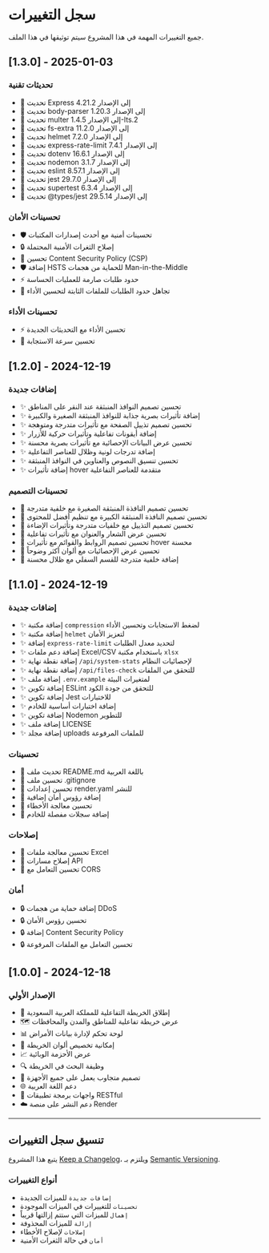 # سجل التغييرات

جميع التغييرات المهمة في هذا المشروع سيتم توثيقها في هذا الملف.

## [1.3.0] - 2025-01-03

### تحديثات تقنية
- 🔄 تحديث Express إلى الإصدار 4.21.2
- 🔄 تحديث body-parser إلى الإصدار 1.20.3
- 🔄 تحديث multer إلى الإصدار 1.4.5-lts.2
- 🔄 تحديث fs-extra إلى الإصدار 11.2.0
- 🔄 تحديث helmet إلى الإصدار 7.2.0
- 🔄 تحديث express-rate-limit إلى الإصدار 7.4.1
- 🔄 تحديث dotenv إلى الإصدار 16.6.1
- 🔄 تحديث nodemon إلى الإصدار 3.1.7
- 🔄 تحديث eslint إلى الإصدار 8.57.1
- 🔄 تحديث jest إلى الإصدار 29.7.0
- 🔄 تحديث supertest إلى الإصدار 6.3.4
- 🔄 تحديث @types/jest إلى الإصدار 29.5.14

### تحسينات الأمان
- 🛡️ تحسينات أمنية مع أحدث إصدارات المكتبات
- 🔒 إصلاح الثغرات الأمنية المحتملة
- 🔐 تحسين Content Security Policy (CSP)
- 🛡️ إضافة HSTS للحماية من هجمات Man-in-the-Middle
- ⚡ حدود طلبات صارمة للعمليات الحساسة
- 🚫 تجاهل حدود الطلبات للملفات الثابتة لتحسين الأداء

### تحسينات الأداء
- ⚡ تحسين الأداء مع التحديثات الجديدة
- 🚀 تحسين سرعة الاستجابة

## [1.2.0] - 2024-12-19

### إضافات جديدة
- ✨ تحسين تصميم النوافذ المنبثقة عند النقر على المناطق
- ✨ إضافة تأثيرات بصرية جذابة للنوافذ المنبثقة الصغيرة والكبيرة
- ✨ تحسين تصميم تذييل الصفحة مع تأثيرات متدرجة ومتوهجة
- ✨ إضافة أيقونات تفاعلية وتأثيرات حركية للأزرار
- ✨ تحسين عرض البيانات الإحصائية مع تأثيرات بصرية محسنة
- ✨ إضافة تدرجات لونية وظلال للعناصر التفاعلية
- ✨ تحسين تنسيق النصوص والعناوين في النوافذ المنبثقة
- ✨ إضافة تأثيرات hover متقدمة للعناصر التفاعلية

### تحسينات التصميم
- 🎨 تحسين تصميم النافذة المنبثقة الصغيرة مع خلفية متدرجة
- 🎨 تحسين تصميم النافذة المنبثقة الكبيرة مع تنظيم أفضل للمحتوى
- 🎨 تحسين تصميم التذييل مع خلفيات متدرجة وتأثيرات الإضاءة
- 🎨 تحسين عرض الشعار والعنوان مع تأثيرات تفاعلية
- 🎨 تحسين تصميم الروابط والقوائم مع تأثيرات hover محسنة
- 🎨 تحسين عرض الإحصائيات مع ألوان أكثر وضوحاً
- 🎨 إضافة خلفية متدرجة للقسم السفلي مع ظلال محسنة

## [1.1.0] - 2024-12-19

### إضافات جديدة
- ✨ إضافة مكتبة `compression` لضغط الاستجابات وتحسين الأداء
- ✨ إضافة مكتبة `helmet` لتعزيز الأمان
- ✨ إضافة `express-rate-limit` لتحديد معدل الطلبات
- ✨ إضافة دعم ملفات Excel/CSV باستخدام مكتبة `xlsx`
- ✨ إضافة نقطة نهاية `/api/system-stats` لإحصائيات النظام
- ✨ إضافة نقطة نهاية `/api/files-check` للتحقق من الملفات
- ✨ إضافة ملف `.env.example` لمتغيرات البيئة
- ✨ إضافة تكوين ESLint للتحقق من جودة الكود
- ✨ إضافة تكوين Jest للاختبارات
- ✨ إضافة اختبارات أساسية للخادم
- ✨ إضافة تكوين Nodemon للتطوير
- ✨ إضافة ملف LICENSE
- ✨ إضافة مجلد uploads للملفات المرفوعة

### تحسينات
- 🔧 تحديث ملف README.md باللغة العربية
- 🔧 تحسين ملف .gitignore
- 🔧 تحسين إعدادات render.yaml للنشر
- 🔧 إضافة رؤوس أمان إضافية
- 🔧 تحسين معالجة الأخطاء
- 🔧 إضافة سجلات مفصلة للخادم

### إصلاحات
- 🐛 تحسين معالجة ملفات Excel
- 🐛 إصلاح مسارات API
- 🐛 تحسين التعامل مع CORS

### أمان
- 🔒 إضافة حماية من هجمات DDoS
- 🔒 تحسين رؤوس الأمان
- 🔒 إضافة Content Security Policy
- 🔒 تحسين التعامل مع الملفات المرفوعة

## [1.0.0] - 2024-12-18

### الإصدار الأولي
- 🎉 إطلاق الخريطة التفاعلية للمملكة العربية السعودية
- 🗺️ عرض خريطة تفاعلية للمناطق والمدن والمحافظات
- 📊 لوحة تحكم لإدارة بيانات الأمراض
- 🎨 إمكانية تخصيص ألوان الخريطة
- 📈 عرض الأحزمة الوبائية
- 🔍 وظيفة البحث في الخريطة
- 📱 تصميم متجاوب يعمل على جميع الأجهزة
- 🌐 دعم اللغة العربية
- 📡 واجهات برمجة تطبيقات RESTful
- ☁️ دعم النشر على منصة Render

---

## تنسيق سجل التغييرات

يتبع هذا المشروع [Keep a Changelog](https://keepachangelog.com/ar/1.0.0/)،
ويلتزم بـ [Semantic Versioning](https://semver.org/lang/ar/).

### أنواع التغييرات
- `إضافات جديدة` للميزات الجديدة
- `تحسينات` للتغييرات في الميزات الموجودة
- `إهمال` للميزات التي ستتم إزالتها قريباً
- `إزالة` للميزات المحذوفة
- `إصلاحات` لإصلاح الأخطاء
- `أمان` في حالة الثغرات الأمنية